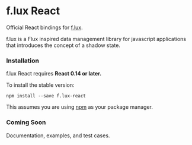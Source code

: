 f.lux React
=========================

Official React bindings for [f.lux](https://github.com/akrumel/f.lux).


f.lux is a Flux inspired data management library for javascript applications that introduces the concept of a shadow state.


### Installation

f.lux React requires **React 0.14 or later.**

To install the stable version:

```
npm install --save f.lux-react
```

This assumes you are using [npm](https://www.npmjs.com/) as your package manager.


### Coming Soon

Documentation, examples, and test cases.
